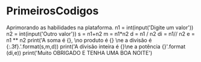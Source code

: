 # PrimeirosCodigos
 
Aprimorando as habilidades na plataforma.
n1 = int(input('Digite um valor'))
n2 = int(input('Outro valor'))
s = n1+n2
m = n1*n2
d = n1 / n2
di = n1// n2
e = n1 ** n2
print('A soma é {}, \no produto é {} \ne a divisão é {:.3f}.'.format(s,m,d))
print('A divisão inteira é {}\ne a potência {}'.format (di,e))
print('Muito OBRIGADO E TENHA UMA BOA NOITE')